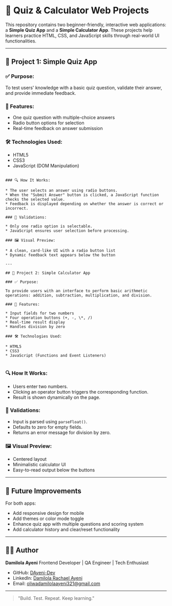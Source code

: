 # 📘 Quiz & Calculator Web Projects

This repository contains two beginner-friendly, interactive web applications: a **Simple Quiz App** and a **Simple Calculator App**. These projects help learners practice HTML, CSS, and JavaScript skills through real-world UI functionalities.

---

## 🎯 Project 1: Simple Quiz App

### ✅ Purpose:

To test users' knowledge with a basic quiz question, validate their answer, and provide immediate feedback.

### 🚀 Features:

* One quiz question with multiple-choice answers
* Radio button options for selection
* Real-time feedback on answer submission

### 🛠️ Technologies Used:

* HTML5
* CSS3
* JavaScript (DOM Manipulation)

```

### 🔍 How It Works:

* The user selects an answer using radio buttons.
* When the "Submit Answer" button is clicked, a JavaScript function checks the selected value.
* Feedback is displayed depending on whether the answer is correct or incorrect.

### 🧠 Validations:

* Only one radio option is selectable.
* JavaScript ensures user selection before processing.

### 🖼️ Visual Preview:

* A clean, card-like UI with a radio button list
* Dynamic feedback text appears below the button

---

## 🧮 Project 2: Simple Calculator App

### ✅ Purpose:

To provide users with an interface to perform basic arithmetic operations: addition, subtraction, multiplication, and division.

### 🚀 Features:

* Input fields for two numbers
* Four operation buttons (+, -, \*, /)
* Real-time result display
* Handles division by zero

### 🛠️ Technologies Used:

* HTML5
* CSS3
* JavaScript (Functions and Event Listeners)


```

### 🔍 How It Works:

* Users enter two numbers.
* Clicking an operator button triggers the corresponding function.
* Result is shown dynamically on the page.

### 🧠 Validations:

* Input is parsed using `parseFloat()`.
* Defaults to zero for empty fields.
* Returns an error message for division by zero.

### 🖼️ Visual Preview:

* Centered layout
* Minimalistic calculator UI
* Easy-to-read output below the buttons

---

## 🔮 Future Improvements

For both apps:

* Add responsive design for mobile
* Add themes or color mode toggle
* Enhance quiz app with multiple questions and scoring system
* Add calculator history and clear/reset functionality

---

## 👩‍💻 Author

**Damilola Ayeni**
Frontend Developer | QA Engineer | Tech Enthusiast

* GitHub: [DAyeni-Dev](https://github.com/DAyeni-Dev)
* LinkedIn: [Damilola Rachael Ayeni](https://www.linkedin.com/in/damilola-rachael-ayeni-631b2618b)
* Email: [oliwadamilolaayeni321@gmail.com](mailto:oliwadamilolaayeni321@gmail.com)

---

> "Build. Test. Repeat. Keep learning."
